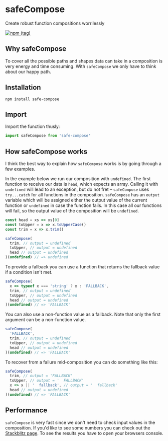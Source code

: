 # safeCompose

Create robust function compositions worrilessly

[![npm (tag)](https://img.shields.io/npm/v/safe-compose/latest?style=for-the-badge)](https://www.npmjs.com/package/safe-compose)

## Why safeCompose

To cover all the possible paths and shapes data can take in a composition is very energy and time consuming. With `safeCompose` we only have to think about our happy path.

## Installation

`npm install safe-compose`

## Import

Import the function thusly:

```js
import safeCompose from 'safe-compose'
```

## How safeCompose works

I think the best way to explain how `safeCompose` works is by going through a few examples.

In the example below we run our composition with `undefined`. The first function to receive our data is `head`, which expects an array. Calling it with `undefined` will lead to an exception, but do not fret – `safeCompose` uses `try...catch` for all functions in the composition. `safeCompose` has an `output` variable which will be assigned either the output value of the current function or `undefined` in case the function fails. In this case all our functions will fail, so the output value of the composition will be `undefined`.

```js
const head = xs => xs[0]
const toUpper = x => x.toUpperCase()
const trim = x => x.trim()

safeCompose(
  trim, // output = undefined
  toUpper, // output = undefined
  head // output = undefined
)(undefined) // => undefined
```

To provide a fallback you can use a function that returns the fallback value if a condition isn't met.

```js
safeCompose(
  x => typeof x === 'string' ? x : 'FALLBACK',
  trim, // output = undefined
  toUpper, // output = undefined
  head // output = undefined
)(undefined) // => 'FALLBACK'
```

You can also use a non-function value as a fallback. Note that only the first argument can be a non-function value.

```js
safeCompose(
  'FALLBACK',
  trim, // output = undefined
  toUpper, // output = undefined
  head // output = undefined
)(undefined) // => 'FALLBACK'
```

To recover from a failure mid-composition you can do something like this:

```js
safeCompose(
  trim, // output = 'FALLBACK'
  toUpper, // output = '  FALLBACK'
  x => x || '  fallback', // output = '  fallback'
  head // output = undefined
)(undefined) // => 'FALLBACK'
```

## Performance

`safeCompose` is very fast since we don't need to check input values in the composition. If you'd like to see some numbers you can check out the [Stackblitz page](https://stackblitz.com/edit/safe-compose). To see the results you have to open your browsers console.

